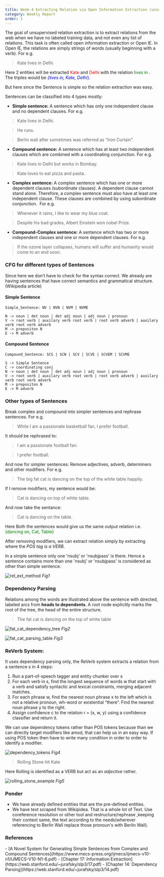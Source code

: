 ```yaml
---
title: Week-4 Extracting Relation via Open Information Extraction (unsupervised)
category: Weekly Report
order: 1
---
```



The goal of unsupervised relation extraction is to extract relations from the web when we have no labeled training data, and not even any list of relations. This task is often called open information extraction or Open IE. In Open IE, the relations are simply strings of words (usually beginning with a verb). For e.g.

 >Kate lives in Delhi.

Here 2 entities will be extracted <span style="color:red">Kate</span> and <span style="color:red">Delhi</span> with the relation <span style="color:green">lives in </span>. The triples would be <span style="color:blue">*{lives in, Kate, Delhi*}.</span>

But here since the Sentence is simple so the relation extraction was easy.

Sentences can be classified into 4 types mostly:

- **Simple sentence:** A sentence which has only one independent clause and no dependent clauses. For e.g. 

> Kate lives in Delhi. 

> He runs.

> Berlin wall after sometimes was referred as “Iron Curtain”.

-  **Compound sentence:** A sentence which has at least two independent clauses which are combined with a coordinating conjunction. For e.g. 

>Kate lives in Delhi but works in Bombay. 

>Kate loves to eat pizza and pasta.

- **Complex sentence:** A complex sentence which has one or more dependent clauses (subordinate clauses). A dependent clause cannot stand alone. Therefore, a complex sentence must also have at least one independent clause. These clauses are combined by using subordinate conjunction.  For e.g. 

> Whenever it rains, I like to wear my blue coat.

> Despite his bad grades, Albert Einstein won nobel Prize.

- **Compound-Complex sentence:** A sentence which has two or more independent clauses and one or more dependent clauses. For e.g. 

>If the ozone layer collapses, humans will suffer and humanity would come to an end soon.


### CFG for different types of Sentences

Since here we don’t have to check for the syntax correct. We already are having sentences that have correct semantics and grammatical structure.(Wikipedia article)

#### Simple Sentence
```
Simple_Sentence: NV | NVN | NVM | NVME

N -> noun | det noun | det adj noun | adj noun | pronoun
V -> root verb | auxilary verb root verb | root verb adverb | auxilary verb root verb adverb
M -> prepositon N 
E -> M adverb
```
#### Compound Sentence
```
Compound_Sentence: SCS | SCN | SCV | SCVE | SCVEM | SCVME

S -> Simple Sentence
C -> coordinating conj
N -> noun | det noun | det adj noun | adj noun | pronoun
V -> root verb | auxilary verb root verb | root verb adverb | auxilary verb root verb adverb
M -> prepositon N 
E -> M adverb
```


### Other types of Sentences

Break complex and compound into simpler sentences and rephrase sentences. For e.g.

>While I am a passionate basketball fan, I prefer football.

It should be rephrased to: 

> I am a passionate football fan.

> I prefer football.

And now for simpler sentences: Remove adjectives, adverb, determiners and other modifiers. For e.g. 

> The big fat cat is dancing on the top of the white table happily.

If I remove modifiers, my sentence would be:

> Cat is dancing on top of white table.

And now take the sentance:

> Cat is dancing on the table.

Here Both the sentences would give us the same output relation i.e. <span style="color:green">{dancing on, Cat, Table}</span>

After removing modifiers, we can extract relation simply by extracting where the *POS tag is a VERB.*


In a simple sentence only one 'nsubj' or 'nsubjpass' is there. Hence a sentence contains more than one 'nsubj' or 'nsubjpass' is considered as other than simple sentence.

![rel_ext_method](https://ananyaiitbhilai.github.io/DBpedia_GSoC2022_Neural_Extraction_Framework/images/relation_ext_method.png)
*Fig1*


### Dependency Parsing

Relations among the words are illustrated above the sentence with directed, labeled arcs from **heads to dependents**. A root node explicitly marks the root of the tree, the head of the entire structure.

> The fat cat is dancing on the top of white table

![fat_cat_dependency_tree](https://ananyaiitbhilai.github.io/DBpedia_GSoC2022_Neural_Extraction_Framework/images/fat_cat_dependency_tree.png)
*Fig2*

![fat_cat_parsing_table](https://ananyaiitbhilai.github.io/DBpedia_GSoC2022_Neural_Extraction_Framework/images/fat_cat_parsing_table.png)
*Fig3*


### ReVerb System:

It uses dependency parsing only, the ReVerb system extracts a relation from a sentence s in 4 steps:
1. Run a part-of-speech tagger and entity chunker over s
2. For each verb in s, find the longest sequence of words w that start with a verb
and satisfy syntactic and lexical constraints, merging adjacent matches.
3. For each phrase w, find the nearest noun phrase x to the left which is not a relative pronoun, wh-word or existential “there”. Find the nearest noun phrase y to the right.
4. Assign confidence c to the relation r = (x, w, y) using a confidence classifier and return it.

We can use dependency tokens rather than POS tokens because than we can directly target modifiers like amod, that can help us in an easy way. If using POS token then have to write many condition in order to order to identify a modifier.

![dependency_tokens](https://ananyaiitbhilai.github.io/DBpedia_GSoC2022_Neural_Extraction_Framework/images/dependency_tokens.png)
*Fig4*

> Rolling Stone hit Kate

Here Rolling is identified as a VERB but act as an *adjective* rather.

![rolling_stone_example](https://ananyaiitbhilai.github.io/DBpedia_GSoC2022_Neural_Extraction_Framework/images/rolling_stone_example.png)
*Fig5*


### Ponder

- We have already defined entities that are the pre-defined entities.
- We have text scraped from Wikipidea. That is a whole lot of Text. Use coreference resolution or other tool and restructure/rephrase ,keeping their context same, the text according to the needs(wherever referencing to Berlin Wall replace those pronoun's with Berlin Wall).


### References
<div id="refer-anchor-1"></div>
- [A Novel System for Generating Simple Sentences from Complex and Compound Sentences](https://www.mecs-press.org/ijmecs/ijmecs-v10-n1/IJMECS-V10-N1-6.pdf)
- [Chapter 17: Information Extraction](https://web.stanford.edu/~jurafsky/slp3/17.pdf)
- [Chapter 14: Dependency Parsing](https://web.stanford.edu/~jurafsky/slp3/14.pdf)
